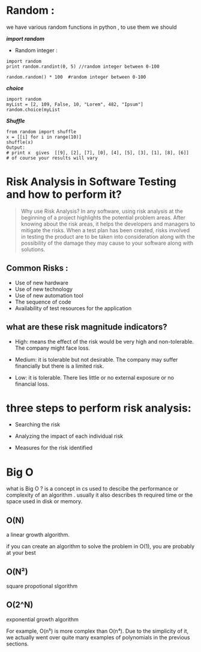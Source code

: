 # Random :

we have various random functions in python , to use them we should


***import random***
- Random integer :
```
import random
print random.randint(0, 5) //random integer between 0-100

random.random() * 100  #random integer between 0-100

```
 ***choice***

```
import random
myList = [2, 109, False, 10, "Lorem", 482, "Ipsum"]
random.choice(myList
```


***Shuffle***
```
from random import shuffle
x = [[i] for i in range(10)]
shuffle(x)
Output:
# print x  gives  [[9], [2], [7], [0], [4], [5], [3], [1], [8], [6]]
# of course your results will vary

```



# Risk Analysis in Software Testing and how to perform it?


>Why use Risk Analysis?
In any software, using risk analysis at the beginning of a project highlights the potential problem areas. After knowing about the risk areas, it helps the developers and managers to mitigate the risks. When a test plan has been created, risks involved in testing the product are to be taken into consideration along with the possibility of the damage they may cause to your software along with solutions.



## Common Risks :

- Use of new hardware
- Use of new technology
- Use of new automation tool
- The sequence of code
- Availability of test resources for the application


## what are these risk magnitude indicators?


- High: means the effect of the risk would be very high and non-tolerable. The company might face loss.

- Medium: it is tolerable but not desirable. The company may suffer financially but there is a limited risk.

- Low: it is tolerable. There lies little or no external exposure or no financial loss.



# three steps to perform risk analysis:

- Searching the risk

- Analyzing the impact of each individual risk

- Measures for the risk identified



# Big O

what is Big O ?
is a concept in cs used to descibe the performance or complexity of an algorithm .
usually it also describes th required time or the space used in disk or memory.

## O(N)
a linear growth algorithm.

 if you can create an algorithm to solve the problem in O(1), you are probably at your best
## O(N²)
square propotional slgorithm

## O(2^N)

exponential growth algorithm

For example, O(n⁵) is more complex than O(n⁴). Due to the simplicity of it, we actually went over quite many examples of polynomials in the previous sections.
